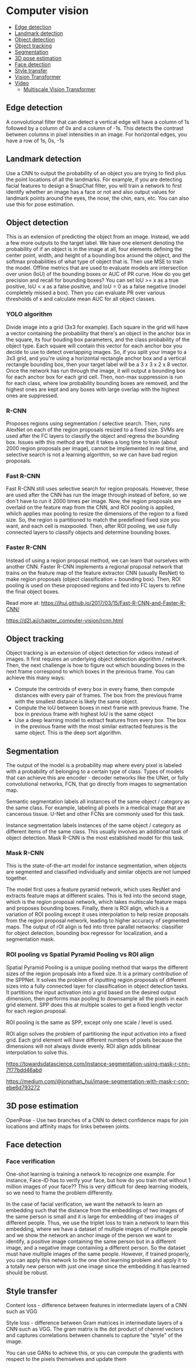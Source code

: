 # Computer vision

- [Edge detection](#edge-detection)
- [Landmark detection](#landmark-detection)
- [Object detection](#object-detection)
- [Object tracking](#object-tracking)
- [Segmentation](#segmentation)
- [3D pose estimation](#3d-pose-estimation)
- [Face detection](#face-detection)
- [Style transfer](#style-transfer)
- [Vision Transformer](#vision-transformer)
- [Video](#video)
    - [Multiscale Vision Transformer](#multiscale-vision-transformer)


## Edge detection
A convolutional filter that can detect a vertical edge will have a column of 1s followed by a column of 0x and a column of -1s. This detects the contrast between columns in pixel intensities in an image. For horizontal edges, you have a row of 1s, 0s, -1s

## Landmark detection
Use a CNN to output the probability of an object you are trying to find plus the point locations of all the landmarks. For example, if you are detecting facial features to design a SnapChat filter, you will train a network to first identify whether an image has a face or not and also output values for landmark points around the eyes, the nose, the chin, ears, etc. You can also use this for pose estimation.

## Object detection
This is an extension of predicting the object from an image. Instead, we add a few more outputs to the target label. We have one element denoting the probability of if an object is in the image at all, four elements defining the center point, width, and height of a bounding box around the object, and the softmax probabilities of what type of object that is. Then use MSE to train the model. Offline metrics that are used to evaluate models are intersection over union (IoU) of the bounding boxes or AUC of PR curve. How do you get precision and recall for bounding boxes? You can set IoU >= x as a true positive, IoU < x as a false positive, and IoU = 0 as a false negative (model completely missed a box). Then you can evaluate PR over various thresholds of x and calculate mean AUC for all object classes.

### YOLO algorithm
Divide image into a grid (3x3 for example). Each square in the grid will have a vector containing the probability that there's an object in the anchor box in the square, its four bouding box parameters, and the class probability of the object type. Each square will contain this vector for each anchor box you decide to use to detect overlapping images. So, if you split your image to a 3x3 grid, and you're using a horizontal rectangle anchor box and a vertical rectangle bounding box, then your target label will be a 3 x 3 x 2 x 8 vector. Once the network has run through the image, it will output a bounding box for each anchor box for each grid cell. Then, non-max suppression is run for each class, where low probability bounding boxes are removed, and the highest ones are kept and any boxes with large overlap with the highest ones are suppressed.

### R-CNN
Proposes regions using segmentation / selective search. Then, runs AlexNet on each of the region proposals resized to a fixed size. SVMs are used after the FC layers to classify the object and regress the bounding box. Issues with this method are that it takes a long time to train (about 2000 region proposals per image), cannot be implemented in real time, and selective search is not a learning algorithm, so we can have bad region proposals.

### Fast R-CNN
Fast R-CNN still uses selective search for region proposals. However, these are used after the CNN has run the image through instead of before, so we don't have to run it 2000 times per image. Now, the region proposals are overlaid on the feature map from the CNN, and ROI pooling is applied, whiich applies max pooling to resize the dimensions of the region to a fixed size. So, the region is partitioned to match the predefined fixed size you want, and each cell is maxpooled. Then, after ROI pooling, we use fully connected layers to classify objects and determine bounding boxes.

### Faster R-CNN
Instead of using a region proposal method, we can learn that ourselves with another CNN. Faster R-CNN implements a regional proposal network that trains on the feature map of the feature extractor CNN (usually ResNet) to make region proposals (object classification + bounding box). Then, ROI pooling is used on these proposed regions and fed into FC layers to refine the final object boxes.

Read more at: https://jhui.github.io/2017/03/15/Fast-R-CNN-and-Faster-R-CNN/

https://d2l.ai/chapter_computer-vision/rcnn.html

## Object tracking

Object tracking is an extension of object detection for videos instead of images. It first requires an underlying object detection algorithm / network. Then, the next challenge is how to figure out which bounding boxes in the next frame correspond to which boxes in the previous frame. You can achieve this many ways:
- Compute the centroids of every box in every frame, then compute distances with every pair of frames. The box from the previous frame with the smallest distance is likely the same object.
- Compute the IoU between boxes in next frame with previous frame. The box in previous frame with highest IoU is the same object
- Use a deep learning model to extract features from every box. The box in the previous frame with the most similar extracted features is the same object. This is the deep sort algorithm.

## Segmentation

The output of the model is a probability map where every pixel is labeled with a probability of belonging to a certain type of class. Types of models that can achieve this are encoder - decoder networks like the UNet, or fully convolutional networks, FCN, that go directly from images to segmentation map.

Semantic segmentation labels all instances of the same object / category as the same class. For example, labeling all pixels in a medical image that are cancerous tissue. U-Net and other FCNs are commonly used for this task.

Instance segmentation labels instances of the same object / category as different items of the same class. This usually involves an additional task of object detection. Mask R-CNN is the most established model for this task.

### Mask R-CNN
This is the state-of-the-art model for instance segmentation, when objects are segmented and classified individually and similar objects are not lumped together.

The model first uses a feature pyramid network, which uses ResNet and extracts feature maps at different scales. This is fed into the second stage, which is the region proposal network, which takes multiscale feature maps and proposes bounding boxes. Finally, there is ROI align, which is a variation of ROI pooling except it uses interpolation to help resize proposals from the region proposal network, leading to higher accuracy of segmented maps. The output of rOI align is fed into three parallel networks: classifier for object detection, bounding box regressor for localization, and a segmentation mask.

### ROI pooling vs Spatial Pyramid Pooling vs ROI align
Spatial Pyramid Pooling is a unique pooling method that warps the different sizes of the region proposals into a fixed size. It is a primary contribution of the SPPNet. It solves the problem of inputting region proposals of different sizes into a fully connected layer for classification in object detection tasks. It partitions the input activation into a grid based on the desired output dimension, then performs max pooling to downsample all the pixels in each grid element. SPP does this at multiple scales to get a fixed length vector for each region proposal.

ROI pooling is the same as SPP, except only one scale / level is used.

ROI align solves the problem of partitioning the input activation into a fixed grid. Each grid element will have different numbers of pixels because the dimensions will not always divide evenly. ROI align adds bilinear interpolation to solve this.

https://towardsdatascience.com/instance-segmentation-using-mask-r-cnn-7f77bdd46abd

https://medium.com/@jonathan_hui/image-segmentation-with-mask-r-cnn-ebe6d793272

## 3D pose estimation

OpenPose - Use two branches of a CNN to detect confidence maps for join locations and affinity maps for links between joints.

## Face detection

### Face verification
One-shot learning is training a network to recognize one example. For instance, Face-ID has to verify your face, but how do you train that without 1 million images of your face?? This is very difficult for deep learning models, so we need to frame the problem differently. 

In the case of facial verification, we want the network to learn an embedding such that the distance from the embeddings of two images of the same person is small and it is large for embedding of two images of different people. Thus, we use the triplet loss to train a network to learn this embedding, where we have a dataset of multiple images of multiple people and we show the network an anchor image of the person we want to identify, a positive image containing the same person but in a different image, and a negative image containiing a different person. So the dataset must have multiple images of the same people. However, if trained properly, you can apply this network to the one shot learning problem and apply it to a totally new person with just one image since the embedding it has learned should be robust.

## Style transfer

Content loss - difference between features in intermediate layers of a CNN such as VGG

Style loss - difference between Gram matrices in intermediate layers of a CNN such as VGG. The gram matrix is the dot product of channel vectors and captures correlations between channels to capture the "style" of the image.

You can use GANs to achieve this, or you can compute the gradients with respect to the pixels themselves and update them

